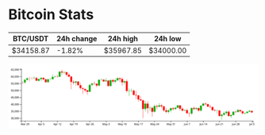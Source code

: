 # Bitcoin Stats

BTC/USDT|24h change|24h high|24h low|
|---|---|---|---|
|$34158.87|-1.82%|$35967.85|$34000.00|

<img src="./chart.svg">
